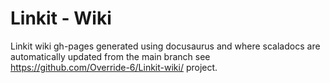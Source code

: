# Linkit - Wiki

Linkit wiki gh-pages generated using docusaurus and where scaladocs are automatically updated from the main branch
see https://github.com/Override-6/Linkit-wiki/ project.
